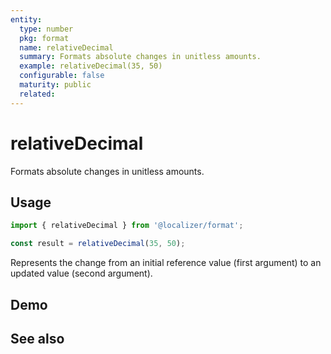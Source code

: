```yaml
---
entity:
  type: number
  pkg: format
  name: relativeDecimal
  summary: Formats absolute changes in unitless amounts.
  example: relativeDecimal(35, 50)
  configurable: false
  maturity: public
  related:
---
```


# relativeDecimal <Package name="format"/>

Formats absolute changes in unitless amounts.

## Usage

```typescript twoslash
import { relativeDecimal } from '@localizer/format';

const result = relativeDecimal(35, 50);
```

Represents the change from an initial reference value (first argument) to an updated value (second argument).

## Demo

<script setup>
  import { ref } from 'vue';
  import { NFormItem } from 'naive-ui/es/form';
  import { NInputNumber } from 'naive-ui/es/input-number';

  const reference = ref(35);
  const value = ref(50);
</script>

<EntityDemo :args="[reference, value]">
  <NFormItem label="Value before change">
    <NInputNumber clearable v-model:value="reference" />
  </NFormItem>
  <NFormItem label="Value after change">
    <NInputNumber clearable v-model:value="value" />
  </NFormItem>
</EntityDemo>

## See also

<Entities />
